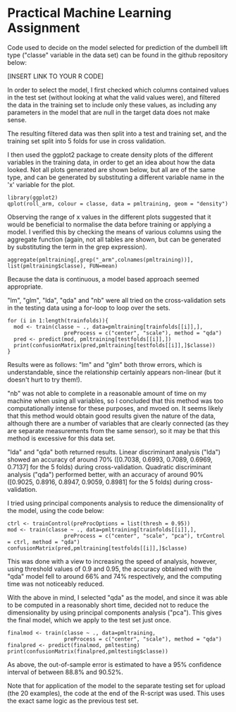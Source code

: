 # Practical Machine Learning Assignment #


Code used to decide on the model selected for prediction of the dumbell lift type ("classe" variable in the data set) can be found in the github repository below:

[INSERT LINK TO YOUR R CODE]

In order to select the model, I first checked which columns contained values in the test set (without looking at what the valid values were), and filtered the data in the training set to include only these values, as including any parameters in the model that are null in the target data does not make sense.

The resulting filtered data was then split into a test and training set, and the training set split into 5 folds for use in cross validation.

I then used the ggplot2 package to create density plots of the different variables in the training data, in order to get an idea about how the data looked. Not all plots generated are shown below, but all are of the same type, and can be generated by substituting a different variable name in the 'x' variable for the plot.

```{r}
library(ggplot2)
qplot(roll_arm, colour = classe, data = pmltraining, geom = "density")
```

Observing the range of x values in the different plots suggested that it would be beneficial to normalise the data before training or applying a model. I verified this by checking the means of various columns using the aggregate function (again, not all tables are shown, but can be generated by substituting the term in the grep expression).

```{r}
aggregate(pmltraining[,grep("_arm",colnames(pmltraining))], list(pmltraining$classe), FUN=mean)
```

Because the data is continuous, a model based approach seemed appropriate. 

"lm", "glm", "lda", "qda" and "nb" were all tried on the cross-validation sets in the testing data using a for-loop to loop over the sets.

```
for (i in 1:length(trainfolds)){
  mod <- train(classe ~ ., data=pmltraining[trainfolds[[i]],], 
                  preProcess = c("center", "scale"), method = "qda")
  pred <- predict(mod, pmltraining[testfolds[[i]],])
  print(confusionMatrix(pred,pmltraining[testfolds[[i]],]$classe))
}
```

Results were as follows:
"lm" and "glm" both throw errors, which is understandable, since the relationship certainly appears non-linear (but it doesn't hurt to try them!).

"nb" was not able to complete in a reasonable amount of time on my machine when using all variables, so I concluded that this method was too computationally intense for these purposes, and mvoed on. It seems likely that this method would obtain good results given the nature of the data, although there are a number of variables that are clearly connected (as they are separate measurements from the same sensor), so it may be that this method is excessive for this data set.

"lda" and "qda" both returned results. Linear discriminant analysis ("lda") showed an accuracy of around 70% ([0.7038, 0.6993, 0.7089, 0.6969, 0.7137] for the 5 folds) during cross-validation. Quadratic discriminant analysis ("qda") performed better, with an accuracy of around 90% ([0.9025, 0.8916, 0.8947, 0.9059, 0.8981] for the 5 folds) during cross-validation.

I tried using principal components analysis to reduce the dimensionality of the model, using the code below:

```{r}
ctrl <- trainControl(preProcOptions = list(thresh = 0.95))
mod <- train(classe ~ ., data=pmltraining[trainfolds[[i]],], 
                  preProcess = c("center", "scale", "pca"), trControl = ctrl, method = "qda")
confusionMatrix(pred,pmltraining[testfolds[[i]],]$classe)
```

This was done with a view to increasing the speed of analysis, however, using threshold values of 0.9 and 0.95, the accuracy obtained with the "qda" model fell to around 66% and 74% respectively, and the computing time was not noticeably reduced.

With the above in mind, I selected "qda" as the model, and since it was able to be computed in a reasonably short time, decided not to reduce the dimensionality by using principal components analysis ("pca"). This gives the final model, which we apply to the test set just once.

```{r}
finalmod <- train(classe ~ ., data=pmltraining, 
                  preProcess = c("center", "scale"), method = "qda")
finalpred <- predict(finalmod, pmltesting)
print(confusionMatrix(finalpred,pmltesting$classe))
```

As above, the out-of-sample error is estimated to have a 95% confidence interval of between 88.8% and 90.52%.

Note that for application of the model to the separate testing set for upload (the 20 examples), the code at the end of the R-script was used. This uses the exact same logic as the previous test set.


